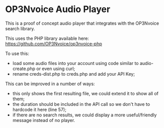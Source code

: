 OP3Nvoice Audio Player
======================

This is a proof of concept audio player that integrates with the OP3Nvoice search library.

This uses the PHP library available here: https://github.com/OP3Nvoice/op3nvoice-php

To use this:
*  load some audio files into your account using code similar to audio-create.php or even using curl;
*  rename creds-dist.php to creds.php and add your API Key;

This can be improved in a number of ways:

*  this only shows the first resulting file, we could extend it to show all of them;
*  the duration should be included in the API call so we don't have to hardcode it here (line 57);
*  if there are no search results, we could display a more useful/friendly message instead of no player.